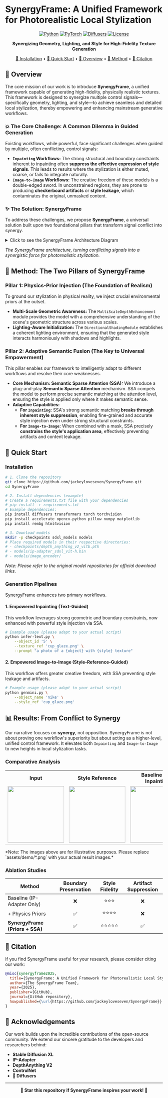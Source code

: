 # SynergyFrame: A Unified Framework for Photorealistic Local Stylization

<div align="center">

[![Python](https://img.shields.io/badge/Python-3.8%2B-blue)](https://www.python.org/)
[![PyTorch](https://img.shields.io/badge/PyTorch-1.12%2B-red)](https://pytorch.org/)
[![Diffusers](https://img.shields.io/badge/🤗%20Diffusers-0.21%2B-yellow)](https://github.com/huggingface/diffusers)
[![License](https://img.shields.io/github/license/jackeyloveseven/SynergyFrame)](https://github.com/jackeyloveseven/SynergyFrame/blob/main/LICENSE)

**Synergizing Geometry, Lighting, and Style for High-Fidelity Texture Generation**

[🔧 Installation](#installation) • [🚀 Quick Start](#quick-start) • [🎯 Overview](#overview) • [🔬 Method](#method) • [📖 Citation](#citation)

</div>

## 🎯 Overview

The core mission of our work is to introduce **SynergyFrame**, a unified framework capable of generating high-fidelity, physically realistic textures. This framework is designed to synergize multiple control signals—specifically geometry, lighting, and style—to achieve seamless and detailed local stylization, thereby empowering and enhancing mainstream generative workflows.

### 💥 The Core Challenge: A Common Dilemma in Guided Generation

Existing workflows, while powerful, face significant challenges when guided by multiple, often conflicting, control signals:

- **`Inpainting` Workflows:** The strong structural and boundary constraints inherent to inpainting often **suppress the effective expression of style signals**. This leads to results where the stylization is either muted, coarse, or fails to integrate naturally.
- **`Image-to-Image` Workflows:** The creative freedom of these models is a double-edged sword. In unconstrained regions, they are prone to producing **checkerboard artifacts** or **style leakage**, which contaminates the original, unmasked content.

### ✨ The Solution: SynergyFrame

To address these challenges, we propose **SynergyFrame**, a universal solution built upon two foundational pillars that transform signal conflict into synergy.

<details>
<summary>Click to see the SynergyFrame Architecture Diagram</summary>

```mermaid
graph TD
    subgraph "Inputs"
        A[Geometry]
        B[Lighting]
        C[Style]
        D[Mask]
    end

    subgraph "SynergyFrame Core"
        P1["Pillar 1: Physics-Prior Injection<br/>(MultiScaleDepth, DirectionalShading)"]
        P2["Pillar 2: Adaptive Semantic Fusion<br/>(Semantic Sparse Attention - SSA)"]
        A & B --> P1
        C & D --> P2
        P1 --> SR
        P2 --> SR
        SR{Synergized Representation}
    end

    subgraph "Empowered Workflows"
        W1[Inpainting]
        W2[Image-to-Image]
        SR --> W1 & W2
    end

    subgraph "Outputs"
        O1["✔️ High-Fidelity Results<br/>✔️ No Style Suppression"]
        O2["✔️ Artifact-Free<br/>✔️ No Style Leakage"]
        W1 --> O1
        W2 --> O2
    end
```
</details>

*The SynergyFrame architecture, turning conflicting signals into a synergistic force for photorealistic stylization.*


## 🔬 Method: The Two Pillars of SynergyFrame

### Pillar 1: Physics-Prior Injection (The Foundation of Realism)
To ground our stylization in physical reality, we inject crucial environmental priors at the outset.
- **Multi-Scale Geometric Awareness:** The `MultiScaleDepthEnhancement` module provides the model with a comprehensive understanding of the scene's geometric structure across various scales.
- **Lighting-Aware Initialization:** The `DirectionalShadingModule` establishes a coherent lighting environment, ensuring that the generated style interacts harmoniously with shadows and highlights.

### Pillar 2: Adaptive Semantic Fusion (The Key to Universal Empowerment)
This pillar enables our framework to intelligently adapt to different workflows and resolve their core weaknesses.
- **Core Mechanism: Semantic Sparse Attention (SSA):** We introduce a plug-and-play **Semantic Sparse Attention** mechanism. SSA compels the model to perform precise semantic matching at the attention level, ensuring the style is applied only where it makes semantic sense.
- **Adaptive Capabilities:**
    - **For `Inpainting`:** SSA's strong semantic matching **breaks through inherent style suppression**, enabling fine-grained and accurate style injection even under strong structural constraints.
    - **For `Image-to-Image`:** When combined with a mask, SSA precisely **constrains the style's application area**, effectively preventing artifacts and content leakage.

## 🚀 Quick Start

### Installation
```bash
# 1. Clone the repository
git clone https://github.com/jackeyloveseven/SynergyFrame.git
cd SynergyFrame

# 2. Install dependencies (example)
# Create a requirements.txt file with your dependencies
# pip install -r requirements.txt
# Example dependencies:
pip install diffusers transformers torch torchvision
pip install accelerate opencv-python pillow numpy matplotlib
pip install rembg html4vision

# 3. Download models
mkdir -p checkpoints sdxl_models models
# Place required models in their respective directories:
# - checkpoints/depth_anything_v2_vitb.pth
# - models/ip-adapter_sdxl_vit-h.bin
# - models/image_encoder/
```
*Note: Please refer to the original model repositories for official download links.*

### Generation Pipelines
SynergyFrame enhances two primary workflows.

#### 1. Empowered Inpainting (Text-Guided)
This workflow leverages strong geometric and boundary constraints, now enhanced with powerful style injection via SSA.
```bash
# Example usage (please adapt to your actual script)
python infer-text.py \
    --object_id '5' \
    --texture_ref 'cup_glaze.png' \
    --prompt "a photo of a {object} with {style} texture"
```

#### 2. Empowered Image-to-Image (Style-Reference-Guided)
This workflow offers greater creative freedom, with SSA preventing style leakage and artifacts.
```bash
# Example usage (please adapt to your actual script)
python genmini.py \
    --object_name 'nike' \
    --style_ref 'cup_glaze.png'
```

## 📊 Results: From Conflict to Synergy

Our narrative focuses on **synergy**, not opposition. SynergyFrame is not about proving one workflow's superiority but about acting as a higher-level, unified control framework. It elevates both `Inpainting` and `Image-to-Image` to new heights in local stylization tasks.

### Comparative Analysis
<div align="center">
<table>
  <tr>
    <th>Input</th>
    <th>Style Reference</th>
    <th>Baseline (e.g., Inpainting)</th>
    <th>Ours (SynergyFrame)</th>
  </tr>
  <tr>
    <td><img src="assets/demo/input.png" width="180px"></td>
    <td><img src="assets/demo/style.png" width="180px"></td>
    <td><img src="assets/demo/baseline.png" width="180px"></td>
    <td><img src="assets/demo/ours.png" width="180px"></td>
  </tr>
</table>
</div>
*Note: The images above are for illustrative purposes. Please replace `assets/demo/*.png` with your actual result images.*

### Ablation Studies
| Method | Boundary Preservation | Style Fidelity | Artifact Suppression |
|--------|:---------------------:|:--------------:|:--------------------:|
| Baseline (IP-Adapter Only) | ❌ | ⭐⭐⭐ | ❌ |
| + Physics Priors | ✅ | ⭐⭐⭐⭐ | ❌ |
| **SynergyFrame (Priors + SSA)** | ✅ | ⭐⭐⭐⭐⭐ | ✅ |


## 📖 Citation
If you find SynergyFrame useful for your research, please consider citing our work:
```bibtex
@misc{synergyframe2025,
  title={SynergyFrame: A Unified Framework for Photorealistic Local Stylization},
  author={The SynergyFrame Team},
  year={2025},
  publisher={GitHub},
  journal={GitHub repository},
  howpublished={\url{https://github.com/jackeyloveseven/SynergyFrame}}
}
```

## 🤝 Acknowledgements

Our work builds upon the incredible contributions of the open-source community. We extend our sincere gratitude to the developers and researchers behind:
- **Stable Diffusion XL**
- **IP-Adapter**  
- **DepthAnything V2**
- **ControlNet**
- **🤗 Diffusers**

---

<div align="center">

**🌟 Star this repository if SynergyFrame inspires your work! 🌟**

</div>
